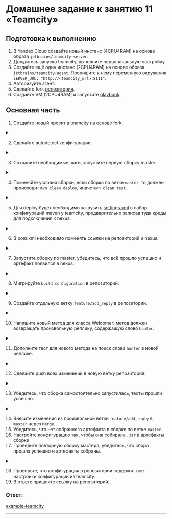 # Домашнее задание к занятию 11 «Teamcity»

## Подготовка к выполнению

1. В Yandex Cloud создайте новый инстанс (4CPU4RAM) на основе образа `jetbrains/teamcity-server`.
2. Дождитесь запуска teamcity, выполните первоначальную настройку.
3. Создайте ещё один инстанс (2CPU4RAM) на основе образа `jetbrains/teamcity-agent`. Пропишите к нему переменную окружения `SERVER_URL: "http://<teamcity_url>:8111"`.
4. Авторизуйте агент.
5. Сделайте fork [репозитория](https://github.com/aragastmatb/example-teamcity).
6. Создайте VM (2CPU4RAM) и запустите [playbook](./infrastructure).

## Основная часть

1. Создайте новый проект в teamcity на основе fork.

<details>
<summary>

</summary>

![img.png](img.png)

![img_1.png](img_1.png)

</details>

2. Сделайте autodetect конфигурации.

<details>
<summary>

</summary>

![img_5.png](img_5.png)

</details>

3. Сохраните необходимые шаги, запустите первую сборку master.

<details>
<summary>

</summary>

![img_3.png](img_3.png)

</details>

4. Поменяйте условия сборки: если сборка по ветке `master`, то должен происходит `mvn clean deploy`, иначе `mvn clean test`.

<details>
<summary>

</summary>

![img_2.png](img_2.png)

</details>

5. Для deploy будет необходимо загрузить [settings.xml](./teamcity/settings.xml) в набор конфигураций maven у teamcity, предварительно записав туда креды для подключения к nexus.

<details>
<summary>

</summary>

![img_7.png](img_7.png)

![img_6.png](img_6.png)

</details>

6. В pom.xml необходимо поменять ссылки на репозиторий и nexus.

<details>
<summary>

</summary>

[pom.xml](https://github.com/alshelk/example-teamcity/blob/1f11451e07a08188b3b15d1b3a2716e29fb92f86/pom.xml):

```xml
<?xml version="1.0" encoding="UTF-8"?>
<project xmlns="http://maven.apache.org/POM/4.0.0" xmlns:xsi="http://www.w3.org/2001/XMLSchema-instance"
	xsi:schemaLocation="http://maven.apache.org/POM/4.0.0 https://maven.apache.org/xsd/maven-4.0.0.xsd">
	<modelVersion>4.0.0</modelVersion>
	
	<groupId>org.netology</groupId>
	<artifactId>plaindoll</artifactId>
	<packaging>jar</packaging>
	<version>0.0.1</version>

	<properties>
		<maven.compiler.source>1.8</maven.compiler.source>
		<maven.compiler.target>1.8</maven.compiler.target>
	</properties>
	<distributionManagement>
		<repository>
				<id>nexus</id>
				<url>http://84.201.135.66:8081/repository/maven-releases</url>
		</repository>
	</distributionManagement>
	<dependencies>
		<dependency>
			<groupId>junit</groupId>
			<artifactId>junit</artifactId>
			<version>4.12</version>
			<scope>test</scope>
		</dependency>
	</dependencies>

	<build>
		<plugins>
			<plugin>
				<groupId>org.apache.maven.plugins</groupId>
				<artifactId>maven-shade-plugin</artifactId>
				<version>3.2.4</version>
				<executions>
					<execution>
						<phase>package</phase>
						<goals>
							<goal>shade</goal>
						</goals>
						<configuration>
							<transformers>
								<transformer implementation="org.apache.maven.plugins.shade.resource.ManifestResourceTransformer">
									<mainClass>plaindoll.HelloPlayer</mainClass>
								</transformer>
							</transformers>
						</configuration>
					</execution>
				</executions>
			</plugin>
		</plugins>
	</build>

</project>
```

</details>


7. Запустите сборку по master, убедитесь, что всё прошло успешно и артефакт появился в nexus.

<details>
<summary>

</summary>

![img_8.png](img_8.png)

![img_9.png](img_9.png)

</details>

8. Мигрируйте `build configuration` в репозиторий.

<details>
<summary>

</summary>

![img_10.png](img_10.png)

[git](https://github.com/alshelk/example-teamcity/tree/master/.teamcity/Netology)

</details>

9. Создайте отдельную ветку `feature/add_reply` в репозитории.

<details>
<summary>

</summary>



</details>

10. Напишите новый метод для класса Welcomer: метод должен возвращать произвольную реплику, содержащую слово `hunter`.

<details>
<summary>

</summary>

```java
    public String saySome(){
		return "Are you hungry hunter?";
	}
```

</details>

11. Дополните тест для нового метода на поиск слова `hunter` в новой реплике.

<details>
<summary>

</summary>

```java
	@Test
	public void welcomerSaysHunter() {
		assertThat(welcomer.sayWelcome(), containsString("hunter"));
		assertThat(welcomer.sayFarewell(), containsString("hunter"));
		assertThat(welcomer.sayAttention(), containsString("hunter"));
	}
```

</details>

12. Сделайте push всех изменений в новую ветку репозитория.

<details>
<summary>

</summary>

```bash
$ git push --set-upstream origin feature/add_reply
Enter passphrase for key '/home/vagrant/.ssh/id_ed25519': 
Enumerating objects: 361, done.
Counting objects: 100% (361/361), done.
Compressing objects: 100% (150/150), done.
Writing objects: 100% (361/361), 47.54 KiB | 2.80 MiB/s, done.
Total 361 (delta 120), reused 341 (delta 114)
remote: Resolving deltas: 100% (120/120), done.
remote: 
remote: Create a pull request for 'feature/add_reply' on GitHub by visiting:
remote:      https://github.com/alshelk/example-teamcity/pull/new/feature/add_reply
remote: 
To github.com:alshelk/example-teamcity.git
 * [new branch]      feature/add_reply -> feature/add_reply
Branch 'feature/add_reply' set up to track remote branch 'feature/add_reply' from 'origin'.

```

</details>

13. Убедитесь, что сборка самостоятельно запустилась, тесты прошли успешно.

<details>
<summary>

</summary>

![img_11.png](img_11.png)

![img_12.png](img_12.png)

</details>

14. Внесите изменения из произвольной ветки `feature/add_reply` в `master` через `Merge`.
15. Убедитесь, что нет собранного артефакта в сборке по ветке `master`.
16. Настройте конфигурацию так, чтобы она собирала `.jar` в артефакты сборки.
17. Проведите повторную сборку мастера, убедитесь, что сбора прошла успешно и артефакты собраны.

<details>
<summary>

</summary>

![img_13.png](img_13.png)

</details>

18. Проверьте, что конфигурация в репозитории содержит все настройки конфигурации из teamcity.
19. В ответе пришлите ссылку на репозиторий.



### Ответ:

[example-teamcity](https://github.com/alshelk/example-teamcity/tree/master)



---